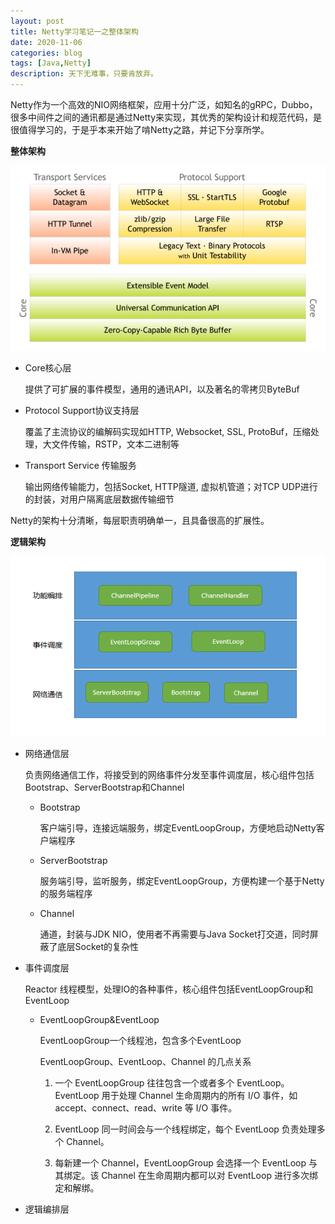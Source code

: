 ```yaml
---
layout: post
title: Netty学习笔记一之整体架构
date: 2020-11-06
categories: blog
tags: [Java,Netty]
description: 天下无难事，只要肯放弃。
---
```



Netty作为一个高效的NIO网络框架，应用十分广泛，如知名的gRPC，Dubbo，很多中间件之间的通讯都是通过Netty来实现，其优秀的架构设计和规范代码，是很值得学习的，于是乎本来开始了啃Netty之路，并记下分享所学。

**整体架构**

![Netty整体架构](/img/netty1.png)

* Core核心层
    
    提供了可扩展的事件模型，通用的通讯API，以及著名的零拷贝ByteBuf

* Protocol Support协议支持层

    覆盖了主流协议的编解码实现如HTTP, Websocket, SSL, ProtoBuf，压缩处理，大文件传输，RSTP，文本二进制等

* Transport Service 传输服务

    输出网络传输能力，包括Socket, HTTP隧道, 虚拟机管道；对TCP UDP进行的封装，对用户隔离底层数据传输细节

Netty的架构十分清晰，每层职责明确单一，且具备很高的扩展性。

**逻辑架构**

![逻辑架构](/img/netty2.png)

* 网络通信层

    负责网络通信工作，将接受到的网络事件分发至事件调度层，核心组件包括Bootstrap、ServerBootstrap和Channel

    * Bootstrap

        客户端引导，连接远端服务，绑定EventLoopGroup，方便地启动Netty客户端程序

    * ServerBootstrap

        服务端引导，监听服务，绑定EventLoopGroup，方便构建一个基于Netty的服务端程序

    * Channel

        通道，封装与JDK NIO，使用者不再需要与Java Socket打交道，同时屏蔽了底层Socket的复杂性

* 事件调度层

    Reactor 线程模型，处理IO的各种事件，核心组件包括EventLoopGroup和EventLoop

    * EventLoopGroup&EventLoop

        EventLoopGroup一个线程池，包含多个EventLoop

        EventLoopGroup、EventLoop、Channel 的几点关系

        1. 一个 EventLoopGroup 往往包含一个或者多个 EventLoop。EventLoop 用于处理 Channel 生命周期内的所有 I/O 事件，如 accept、connect、read、write 等 I/O 事件。

        2. EventLoop 同一时间会与一个线程绑定，每个 EventLoop 负责处理多个 Channel。

        3. 每新建一个 Channel，EventLoopGroup 会选择一个 EventLoop 与其绑定。该 Channel 在生命周期内都可以对 EventLoop 进行多次绑定和解绑。

* 逻辑编排层

